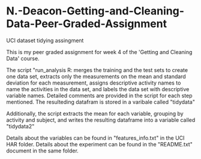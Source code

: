 # N.-Deacon-Getting-and-Cleaning-Data-Peer-Graded-Assignment
UCI dataset tidying assingment

This is my peer graded assignment for week 4 of the 'Getting and Cleaning Data' course.

The script "run_analysis R: merges the training and the test sets to create one data set, 
extracts only the measurements on the mean and standard deviation for each measurement,
assigns descriptive activity names to name the activities in the data set, and
labels the data set with descriptive variable names. Detailed comments are provided in the script 
for each step mentioned. The resulteding datafram is stored in a varibale called "tidydata"

Additionally, the script extracts the mean for each variable, grouping by activity and subject, and writes the
resulting dataframe into a variable called "tidydata2"

Details about the variables can be found in "features_info.txt" in the UCI HAR folder. 
Details about the experiment can be found in the "README.txt" document in the same folder.

